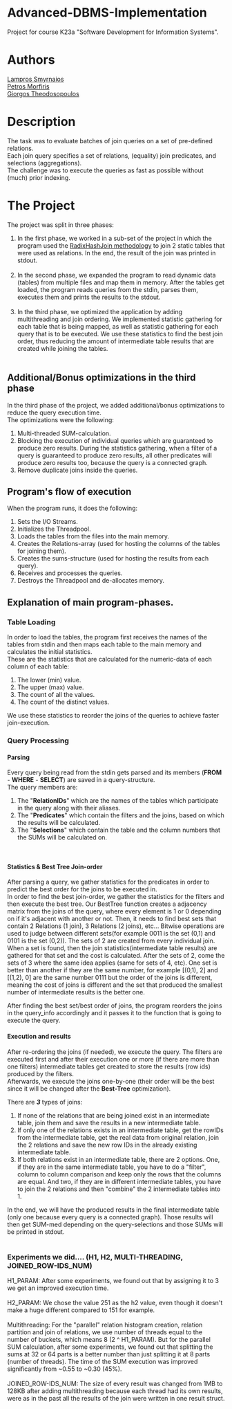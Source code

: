 # Advanced-DBMS-Implementation
Project for course Κ23a "Software Development for Information Systems".<br/>


# Authors
[Lampros Smyrnaios](https://github.com/LSmyrnaios)<br/>
[Petros Morfiris](https://github.com/peterthunder)<br/>
[Giorgos Theodosopoulos](https://github.com/gtheo91)<br/>


# Description
The task was to evaluate batches of join queries on a set of pre-defined relations.<br/>
Each join query specifies a set of relations, (equality) join predicates, and selections (aggregations).<br/>
The challenge was to execute the queries as fast as possible without (much) prior indexing.<br/>


# The Project
The project was split in three phases:<br/>
1) In the first phase, we worked in a sub-set of the project in which the program used the [RadixHashJoin methodology](https://ieeexplore.ieee.org/document/6544839) 
to join 2 static tables that were used as relations. In the end, the result of the join was printed in stdout.<br/><br/>
2) In the second phase, we expanded the program to read dynamic data (tables) from multiple files and map them in memory. After the tables get loaded, the program reads queries from the stdin, parses them, executes them and prints the results to the stdout.<br/><br/>
3) In the third phase, we optimized the application by adding multithreading and join ordering. We implemented statistic gathering for each table that is being mapped, as well as statistic gathering for each query that is to be executed. 
We use these statistics to find the best join order, thus reducing the amount of intermediate table results that are created while joining the tables.<br/><br/>


## Additional/Bonus optimizations in the third phase
In the third phase of the project, we added additional/bonus optimizations to reduce the query execution time.<br/>
The optimizations were the following:<br/>
1) Multi-threaded SUM-calculation.<br/>
2) Blocking the execution of individual queries which are guaranteed to produce zero results. During the statistics gathering, when a filter of a query is guaranteed to produce zero results, all other predicates will produce zero results too, because the query is a connected graph.<br/>
3) Remove duplicate joins inside the queries.<br/>


## Program's flow of execution
When the program runs, it does the following:<br/>
1. Sets the I/O Streams.<br/>
2. Initializes the Threadpool.<br/>
3. Loads the tables from the files into the main memory.<br/>
4. Creates the Relations-array (used for hosting the columns of the tables for joining them).<br/>
5. Creates the sums-structure (used for hosting the results from each query).<br/>
6. Receives and processes the queries.<br/>
7. Destroys the Threadpool and de-allocates memory.<br/>


## Explanation of main program-phases.

### Table Loading
In order to load the tables, the program first receives the names of the tables from stdin and then maps each table to the main memory and calculates the initial statistics.<br/>
These are the statistics that are calculated for the numeric-data of each column of each table:<br/>
1) The lower (min) value.<br/>
2) The upper (max) value.<br/>
3) The count of all the values.<br/>
4) The count of the distinct values.<br/>

We use these statistics to reorder the joins of the queries to achieve faster join-execution.<br/>

### Query Processing
#### Parsing
Every query being read from the stdin  gets parsed and its members (**FROM** - **WHERE** - **SELECT**) are saved in a query-structure.<br/>
The query members are:<br/> 
1. The "**RelationIDs**" which are the names of the tables which participate in the query along with their aliases.<br/>
2. The "**Predicates**" which contain the filters and the joins, based on which the results will be calculated.<br/>
3. The "**Selections**" which contain the table and the column numbers that the SUMs will be calculated on.<br/>
<br/>

#### Statistics & Best Tree Join-order
After parsing a query, we gather statistics for the predicates in order to predict the best order for the joins to be executed in.<br/>
In order to find the best join-order, we gather the statistics for the filters and then execute the best tree. Our BestTree function creates a adjacency matrix from the joins of the query, where every element is 1 or 0 depending on if it's adjacent with another or not.
Then, it needs to find best sets that contain 2 Relations (1 join), 3 Relations (2 joins), etc... Bitwise operations are used to judge between different sets(for example 0011 is the set (0,1) and 0101 is the set (0,2)).
The sets of 2 are created from every individual join. When a set is found, then the join statistics(intermediate table results) are gathered for that set and the cost is calculated.
After the sets of 2, come the sets of 3 where the same idea applies (same for sets of 4, etc). One set is better than another if they are the same number, for example [(0,1), 2] and [(1,2), 0] are the same number 0111 but the 
order of the joins is different, meaning the cost of joins is different and the set that produced the smallest number of intermediate results is the better one.<br/>

After finding the best set/best order of joins, the program reorders the joins in the query_info accordingly and it passes it to the function that is going to execute the query.

#### Execution and results
After re-ordering the joins (if needed), we execute the query. The filters are executed first and after their execution one or more (if there are more than one filters) intermediate tables get created to store the results (row ids) produced by the filters.<br/>
Afterwards, we execute the joins one-by-one (their order will be the best since it will be changed after the **Best-Tree** optimization). <br/>

There are ***3*** types of joins:<br/>
1) If none of the relations that are being joined exist in an intermediate table, join them and save the results in a new intermediate table.<br/>
2) If only one of the relations exists in an intermediate table, get the rowIDs from the intermediate table, get the real data from original relation, join the 2 relations and save the new row IDs in the already existing intermediate table.<br/>
3) If both relations exist in an intermediate table, there are 2 options. One, if they are in the same intermediate table, you have to do a "filter", column to column comparison and keep only the rows that the columns are equal. 
And two, if they are in different intermediate tables, you have to join the 2 relations and then "combine" the 2 intermediate tables into 1.<br/>

In the end, we will have the produced results in the final intermediate table (only one because every query is a connected graph). Those results will then get SUM-med depending on the query-selections and those SUMs will be printed in stdout.<br/>
<br/>

### Experiments we did.... (H1, H2, MULTI-THREADING, JOINED_ROW-IDS_NUM)
H1_PARAM: After some experiments, we found out that by assigning it to 3 we get an improved execution time.<br/><br/>
H2_PARAM: We chose the value 251 as the h2 value, even though it doesn't make a huge different compared to 151 for example.<br/><br/>
Multithreading: For the "parallel" relation histogram creation, relation partition and join of relations, we use number of threads equal to the number of buckets, which means 8 (2 ^ H1_PARAM). But for the parallel SUM calculation, 
after some experiments, we found out that splitting the sums at 32 or 64 parts is a better number than just splitting it at 8 parts (number of threads). The time of the SUM execution was improved significantly from ~0.55 to ~0.30 (45%).<br/><br/>
JOINED_ROW-IDS_NUM: The size of every result was changed from 1MB to 128KB after adding multithreading because each thread had its own results, were as in the past all the results of the join were written in one result struct.
